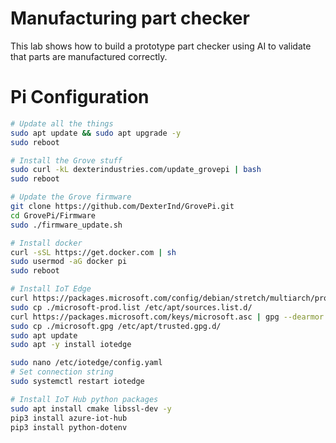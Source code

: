 # Manufacturing part checker

This lab shows how to build a prototype part checker using AI to validate that parts are manufactured correctly.

# Pi Configuration

```sh
# Update all the things
sudo apt update && sudo apt upgrade -y
sudo reboot

# Install the Grove stuff
sudo curl -kL dexterindustries.com/update_grovepi | bash
sudo reboot

# Update the Grove firmware
git clone https://github.com/DexterInd/GrovePi.git
cd GrovePi/Firmware
sudo ./firmware_update.sh

# Install docker
curl -sSL https://get.docker.com | sh
sudo usermod -aG docker pi
sudo reboot

# Install IoT Edge
curl https://packages.microsoft.com/config/debian/stretch/multiarch/prod.list > ./microsoft-prod.list
sudo cp ./microsoft-prod.list /etc/apt/sources.list.d/
curl https://packages.microsoft.com/keys/microsoft.asc | gpg --dearmor > microsoft.gpg
sudo cp ./microsoft.gpg /etc/apt/trusted.gpg.d/
sudo apt update
sudo apt -y install iotedge

sudo nano /etc/iotedge/config.yaml
# Set connection string
sudo systemctl restart iotedge

# Install IoT Hub python packages
sudo apt install cmake libssl-dev -y
pip3 install azure-iot-hub
pip3 install python-dotenv

```